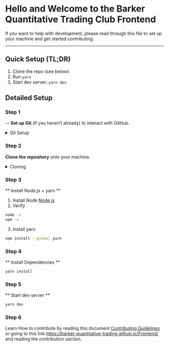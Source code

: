 # Hello and Welcome to the Barker Quantitative Trading Club Frontend

If you want to help with development, please read through this file to set up your machine and get started contributing.

---
## Quick Setup (TL;DR)
1. Clone the repo (see below)
2. Run `yarn`
3. Start dev server: `yarn dev`

## Detailed Setup

### Step 1
--
**Set up Git** (if you haven’t already) to interact with GitHub.

<details>
  <summary>Git Setup</summary>
  
  1. Generate a new SSH key:
     ```bash
     ssh-keygen -t ed25519 -C "your_email@example.com"
     ```
     Press enter for all prompts.
  
  2. Copy your public key:
     ```bash
     pbcopy < ~/.ssh/id_ed25519.pub
     ```
  
  3. Add the SSH key to GitHub:
     - Go to [GitHub SSH Keys](https://github.com/settings/keys)  
     - Click **"New SSH Key"**, paste the copied key, and save.
  
  4. Verify the connection:
     ```bash
     ssh -T git@github.com
     ```
</details>


### Step 2
**Clone the repository** onto your machine.

<details>
  <summary>Cloning</summary>
  
  Run:
  ```bash
  git clone git@github.com:Barker-Quantitative-Trading/Frontend.git
  ```
[How to clone repositories](https://docs.github.com/en/repositories/creating-and-managing-repositories/cloning-a-repository)

</details>

### Step 3
** Install Node.js + yarn **
1. Install Node [Node.js](https://nodejs.org/en/)
2. Verify 
```bash
node -v
npm -v
```
3. Install yarn
```bash
npm install --global yarn
```

### Step 4
** Install Dependencies **
```bash
yarn install
```

### Step 5
** Start dev server **
```bash 
yarn dev
```

### Step 6
Learn How to contribute by reading this document [Contributing Guidelines](./docs/CONTRIBUTING.md) or going to this link https://barker-quantitative-trading.github.io/Frontend/ and reading the contribution section.

